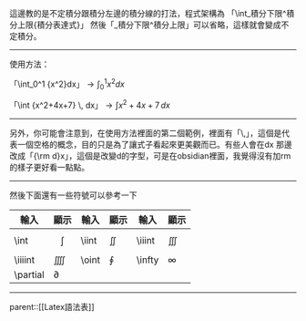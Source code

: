 這邊教的是不定積分跟積分左邊的積分線的打法，程式架構為
「\\int_積分下限^積分上限{積分表達式}」
然後「\_積分下限^積分上限」可以省略，這樣就會變成不定積分。
- - -
使用方法：

「\\int_0^1 {x^2}dx」$\rightarrow \int_0^1 {x^2}dx$

「\\int {x^2+4x+7} \\, dx」$\rightarrow \int{x^2+4x+7} \, dx$
- - -
另外，你可能會注意到，在使用方法裡面的第二個範例，裡面有「\\,」，這個是代表一個空格的概念，目的只是為了讓式子看起來更美觀而已。有些人會在dx 那邊改成「{\\rm d}x」，這個是改變d的字型，可是在obsidian裡面，我覺得沒有加rm的樣子更好看一點點。
- - - 
然後下面還有一些符號可以參考一下

| 輸入       | 顯示         | 輸入    | 顯示      | 輸入     | 顯示       |
| -------- | ---------- | ----- | ------- | ------ | -------- |
| \int     | $$\int$$   | \iint | $\iint$ | \iiint | $\iiint$ |
| \iiiint  | $\iiiint$  | \oint | $\oint$ | \infty | $\infty$ |
| \partial | $\partial$ |       |         |        |          |
- - -
parent::[[Latex語法表]]
